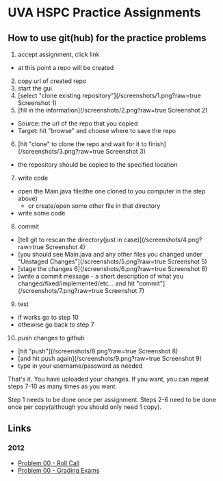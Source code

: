 # UVA HSPC Practice Assignments

## How to use git(hub) for the practice problems
1. accept assignment, click link
  - at this point a repo will be created
2. copy url of created repo
3. start the gui
4. [select "clone existing repository"](/screenshots/1.png?raw=true Screenshot 1)
5. [fill in the information](/screenshots/2.png?raw=true Screenshot 2)
  - Source: the url of the repo that you copied
  - Target: hit "browse" and choose where to save the repo
6. [hit "clone" to clone the repo and wait for it to finish](/screenshots/3.png?raw=true Screenshot 3)
  - the repository should be copied to the specified location
7. write code
  - open the Main.java file(the one cloned to you computer in the step above)
    - or create/open some other file in that directory
  - write some code
8. commit
  - [tell git to rescan the directory(just in case)](/screenshots/4.png?raw=true Screenshot 4)
  - [you should see Main.java and any other files you changed under "Unstaged Changes"](/screenshots/5.png?raw=true Screenshot 5)
  - [stage the changes 6](/screenshots/6.png?raw=true Screenshot 6)
  - [write a commit message - a short description of what you changed/fixed/implemented/etc... and hit "commit"](/screenshots/7.png?raw=true Screenshot 7)
9. test
  - if works go to step 10
  - othewise go back to step 7
10. push changes to github
  - [hit "push"](/screenshots/8.png?raw=true Screenshot 8)
  - [and hit push again](/screenshots/9.png?raw=true Screenshot 9)
  - type in your username/password as needed

That's it. You have uploaded your changes. If you want, you can repeat steps 7-10 as many times as you want.

Step 1 needs to be done once per assignment. Steps 2-6 need to be done once per copy(although you should only need 1 copy).

## Links
### 2012
- [Problem 00 - Roll Call](https://classroom.github.com/assignment-invitations/b08222aabc3638409cfc8d92a352bd22)
- [Problem 00 - Grading Exams](https://classroom.github.com/assignment-invitations/b81654b8cec55fcea916b6357857bc44)
